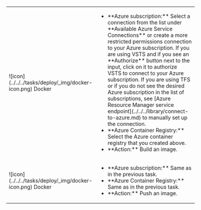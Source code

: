 <table><tr>
<td>![icon](../../../tasks/deploy/_img/docker-icon.png) Docker
</td>
<td><ul>
<li>**Azure subscription:** Select a connection from the list under **Available Azure Service Connections** or create a more restricted permissions connection to your Azure subscription. 
If you are using VSTS and if you see an **Authorize** button next to the input, click on it to authorize VSTS to connect to your Azure subscription.
If you are using TFS or if you do not see the desired Azure subscription in the list of subscriptions, see [Azure Resource Manager service endpoint](../../../library/connect-to-azure.md) to manually set up the connection.
</li>
<li>**Azure Container Registry:** Select the Azure container registry that you created above.
</li>
<li>**Action:** Build an image.
</li>
</ul></td>
</tr>
<tr>
<td>![icon](../../../tasks/deploy/_img/docker-icon.png) Docker
</td>
</td>
<td><ul>
<li>**Azure subscription:** Same as in the previous task.
</li>
<li>**Azure Container Registry:** Same as in the previous task.
</li>
<li>**Action:** Push an image.
</li>
</ul></td>
</tr></table>
